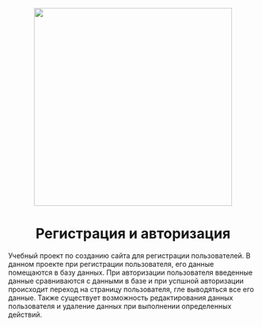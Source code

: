 <p align="center"><a href="https://laravel.com" target="_blank"><img src="https://raw.githubusercontent.com/laravel/art/master/logo-lockup/5%20SVG/2%20CMYK/1%20Full%20Color/laravel-logolockup-cmyk-red.svg" width="400"></a></p>
<h1 align="center">Регистрация и авторизация</h1>
<p>Учебный проект по созданию сайта для регистрации пользователей. В данном проекте при регистрации пользователя, его данные помещаются в базу данных. При авторизации пользователя введенные данные сравниваются с данными в базе и при успшной авторизации происходит переход на страницу пользователя, гле выводяться все его данные. Также существует возможность редактирования данных пользователя и удаление данных при выполнении определенных действий.</p>
